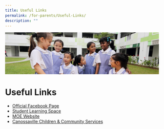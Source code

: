 ```yaml
---
title: Useful Links
permalink: /for-parents/Useful-Links/
description: ""
---
```

![](/images/Useful%20Links.jpg)

Useful Links
============


*   [Official Facebook Page](https://www.facebook.com/SACPS.OFFICIAL)
*   [Student Learning Space](https://vle.learning.moe.edu.sg/login)
*   [MOE Website](https://www.moe.gov.sg/)
*   [Canossaville Children & Community Services](https://www.cch.org.sg/)